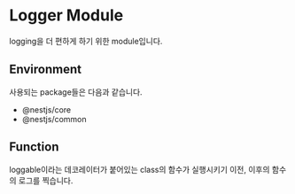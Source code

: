 # Logger Module

logging을 더 편하게 하기 위한 module입니다.

## Environment

사용되는 package들은 다음과 같습니다.

- @nestjs/core
- @nestjs/common

## Function

loggable이라는 데코레이터가 붙어있는 class의 함수가 실행시키기 이전, 이후의 함수의 로그를 찍습니다.
